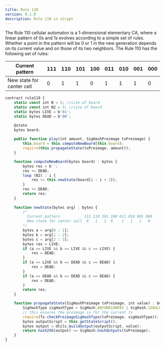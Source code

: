 ```yaml
---
title: Rule 110
version: 0.1.0
description: Rule 110 in sCrypt
---
```


The Rule 110 cellular automaton is a 1-dimensional elementary CA, where a linear pattern of 0s and 1s evolves according to a simple set of rules. Whether a point in the pattern will be 0 or 1 in the new generation depends on its current value and on those of its two neighbors. The Rule 110 has the following set of rules:

| Current pattern | 111 | 110 | 101 | 100 | 011 | 010 | 001 | 000 |
|---|---|---|---|---|---|---|---|---|
| New state for center cell | 0 | 1 | 1 | 0 | 1 | 1 | 1 | 0 |


```javascript
contract rule110 {
    static const int N = 5; //size of board
    static const int N2 = 3; //size of board
    static bytes LIVE = b'01';
    static bytes DEAD = b'00';

    @state
    bytes board;
    
    public function play(int amount, SigHashPreimage txPreimage) {
        this.board = this.computeNewBoard(this.board);
        require(this.propagateState(txPreimage, amount));
    }

    function computeNewBoard(bytes board) : bytes {
        bytes res = b'';
        res += DEAD;
        loop (N2) : i {
            res += this.newState(board[i : i + 3]);
        }
        res += DEAD;
        return res;
    }
    
    function newState(bytes arg) : bytes {
        /*
          Current pattern	        111	110	101	100	011	010	001	000
          New state for center cell	 0	 1	 1	0	 1	 1	 1	 0
        */
        bytes a = arg[0 : 1];
        bytes b = arg[1 : 2];
        bytes c = arg[2 : 3];
        bytes res = LIVE;
        if (a == LIVE && b == LIVE && c == LIVE) {
            res = DEAD;
        }
        if (a == LIVE && b == DEAD && c == DEAD) {
            res = DEAD;
        }
        if (a == DEAD && b == DEAD && c == DEAD) {
            res = DEAD;
        }
        return res;
    }

    function propagateState(SigHashPreimage txPreimage, int value) : bool {
        SigHashType sigHashType = SigHash.ANYONECANPAY | SigHash.SINGLE | SigHash.FORKID;
        // this ensures the preimage is for the current tx
        require(Tx.checkPreimageSigHashType(txPreimage, sigHashType));
        bytes outputScript = this.getStateScript();
        bytes output = Utils.buildOutput(outputScript, value);
        return hash256(output) == SigHash.hashOutputs(txPreimage);
    }
}
```

